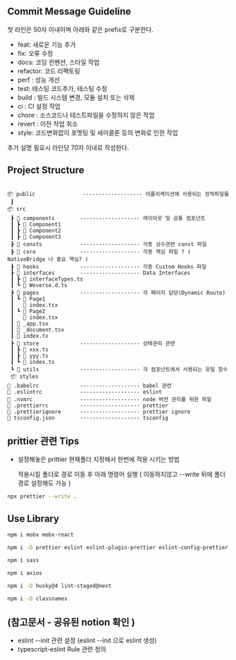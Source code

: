 ## Commit Message Guideline

첫 라인은 50자 이내이며 아래와 같은 prefix로 구분한다.

- feat: 새로운 기능 추가
- fix: 오류 수정
- docs: 코딩 컨벤션, 스타일 작업
- refactor: 코드 리팩토링
- perf : 성능 개선
- test: 테스팅 코드추가, 테스팅 수정
- build : 빌드 시스템 변경, 모듈 설치 또는 삭제
- ci : CI 설정 작업
- chore : 소스코드나 테스트파일을 수정하지 않은 작업
- revert : 이전 작업 취소
- style: 코드변화없이 포멧팅 및 세미콜론 등의 변화로 인한 작업

추가 설명 필요시 라인당 70자 이내로 작성한다.

## Project Structure

```

📦 public               ------------------- 어플리케이션에 사용되는 정적파일들
 ┃
📦 src
 ┣ 📂 components        ------------------- 레이아웃 및 공통 컴포넌트
 ┃ ┣ 📂 Component1
 ┃ ┣ 📂 Component2
 ┃ ┣ 📂 Component3
 ┣ 📂 consts            ------------------- 각종 상수관련 const 파일
 ┣ 📂 core              ------------------- 각종 핵심 파일 ? ( NativeBridge 나 중요 핵심? )
 ┣ 📂 hooks             ------------------- 각종 Custom Hooks 파일
 ┣ 📂 interfaces        ------------------- Data Interfaces
 ┃ ┣ 📜 interfaceTypes.ts
 ┃ ┗ 📜 Weverse.d.ts
 ┣ 📂 pages             ------------------- 각 페이지 담당(Dynamic Route)
 ┃ ┗ 📂 Page1
 ┃   📜 index.tsx
 ┃ ┗ 📂 Page2
 ┃   📜 index.tsx
 ┃ 📜 _app.tsx
 ┃ 📜 _document.tsx
 ┃ 📜 index.tx
 ┣ 📂 store             ------------------- 상태관리 관련
 ┃ ┣ 📜 xxx.ts
 ┃ ┣ 📜 yyy.ts
 ┃ ┗ 📜 index.ts
 ┗ 📂 utils             ------------------- 각 컴포넌트에서 사용되는 유틸 함수
 📦 styles
📜 .babelrc             ------------------- babel 관련
📜 .eslintrc            ------------------- eslint
📜 .nvmrc               ------------------- node 버전 관리를 위한 파일
📜 .prettierrc          ------------------- prettier
📜 .prettierignore      ------------------- prettier ignore
📜 tsconfig.json        ------------------- tsconfig
```

## prittier 관련 Tips

- 설정해놓은 prittier 현재폴더 지정해서 한번에 적용 시키는 방법

  적용시킬 폴더로 경로 이동 후 아래 명령어 실행 ( 이동하지않고 --write 뒤에 폴더 경로 설정해도 가능 )

```bash
npx prettier --write .
```

## Use Library

```bash
npm i mobx mobx-react

npm i -D prettier eslint eslint-plugin-prettier eslint-config-prettier

npm i sass

npm i axios

npm i -D husky@4 lint-staged@next

npm i -D classnames
```

## (참고문서 - 공유된 notion 확인 )

- eslint --init 관련 설정 (eslint --init 으로 eslint 생성)
- typescript-eslint Rule 관련 정의
